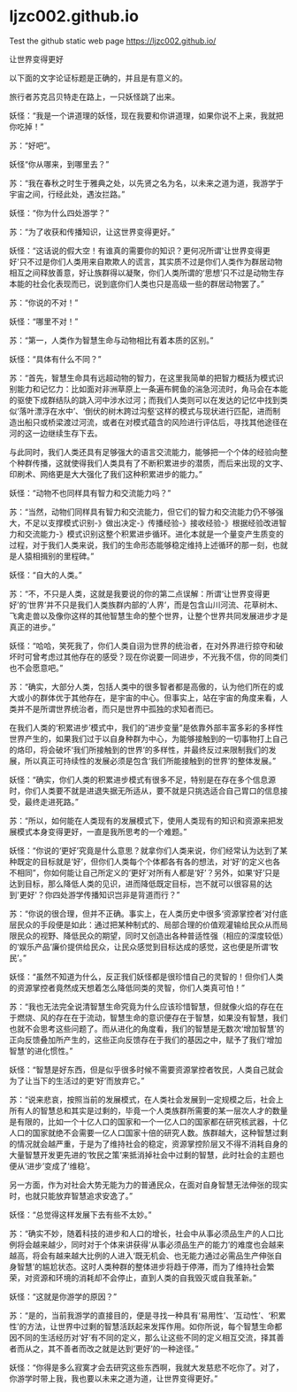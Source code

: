 # ljzc002.github.io
Test the github static web page
https://ljzc002.github.io/

让世界变得更好

以下面的文字论证标题是正确的，并且是有意义的。

旅行者苏克吕贝特走在路上，一只妖怪跳了出来。

妖怪：“我是一个讲道理的妖怪，现在我要和你讲道理，如果你说不上来，我就把你吃掉！”

苏：“好吧”。

妖怪“你从哪来，到哪里去？”

苏：“我在春秋之时生于雅典之处，以先贤之名为名，以未来之道为道，我游学于宇宙之间，行经此处，遇汝拦路。”

妖怪：“你为什么四处游学？”

苏：“为了收获和传播知识，让这世界变得更好。”

妖怪：“这话说的假大空！有谁真的需要你的知识？更何况所谓'让世界变得更好'只不过是你们人类用来自欺欺人的谎言，其实质不过是你们人类作为群居动物相互之间释放善意，好让族群得以凝聚，你们人类所谓的‘思想’只不过是动物生存本能的社会化表现而已，说到底你们人类也只是高级一些的群居动物罢了。”

苏：“你说的不对！”

妖怪：“哪里不对！”

苏：“第一，人类作为智慧生命与动物相比有着本质的区别。”

妖怪：“具体有什么不同？”

苏：“首先，智慧生命具有远超动物的智力，在这里我简单的把智力概括为模式识别能力和记忆力：比如面对非洲草原上一条遍布鳄鱼的湍急河流时，角马会在本能的驱使下成群结队的跳入河中涉水过河；而我们人类则可以在发达的记忆中找到类似‘落叶漂浮在水中’、‘倒伏的树木跨过沟壑’这样的模式与现状进行匹配，进而制造出船只或桥梁渡过河流，或者在对模式蕴含的风险进行评估后，寻找其他途径在河的这一边继续生存下去。

与此同时，我们人类还具有足够强大的语言交流能力，能够把一个个体的经验向整个种群传播，这就使得我们人类具有了不断积累进步的潜质，而后来出现的文字、印刷术、网络更是大大强化了我们这种积累进步的能力。”

妖怪：“动物不也同样具有智力和交流能力吗？”

苏：“当然，动物们同样具有智力和交流能力，但它们的智力和交流能力仍不够强大，不足以支撑模式识别-》做出决定-》传播经验-》接收经验-》根据经验改进智力和交流能力-》模式识别这整个积累进步循环。进化本就是一个量变产生质变的过程，对于我们人类来说，我们的生命形态能够稳定维持上述循环的那一刻，也就是人猿相揖别的里程碑。”

妖怪：“自大的人类。”

苏：“不，不只是人类，这就是我要说的你的第二点误解：所谓‘让世界变得更好’的‘世界’并不只是我们人类族群内部的‘人界’，而是包含山川河流、花草树木、飞禽走兽以及像你这样的其他智慧生命的整个世界，让整个世界共同发展进步才是真正的进步。”

妖怪：“哈哈，笑死我了，你们人类自诩为世界的统治者，在对外界进行掠夺和破坏时可曾考虑过其他存在的感受？现在你说要一同进步，不光我不信，你的同类们也不会愿意吧。”

苏：“确实，大部分人类，包括人类中的很多智者都是高傲的，认为他们所在的或大或小的群体优于其他存在，是宇宙的中心。但事实上，站在宇宙的角度来看，人类并不是所谓世界统治者，而只是世界中孤独的求知者而已。

在我们人类的‘积累进步’模式中，我们的“进步变量”是依靠外部丰富多彩的多样性世界产生的，如果我们过于以自身种群为中心，为能够接触到的一切事物打上自己的烙印，将会破坏‘我们所接触到的世界’的多样性，并最终反过来限制我们的发展，所以真正可持续性的发展必须是包含‘我们所能接触到的世界’的整体发展。”

妖怪：“确实，你们人类的积累进步模式有很多不足，特别是在存在多个信息源时，你们人类要不就是进退失据无所适从，要不就是只挑选适合自己胃口的信息接受，最终走进死路。”

苏：“所以，如何能在人类现有的发展模式下，使用人类现有的知识和资源来把发展模式本身变得更好，一直是我所思考的一个难题。”

妖怪：“你说的‘更好’究竟是什么意思？就拿你们人类来说，你们经常认为达到了某种既定的目标就是‘好’，但你们人类每个个体都各有各的想法，对‘好’的定义也各不相同”，你如何能让自己所定义的‘更好’对所有人都是‘好’？另外，如果‘好’只是达到目标，那么降低人类的见识，进而降低既定目标，岂不就可以很容易的达到'更好'？你四处游学传播知识岂非是背道而行？”

苏：“你说的很合理，但并不正确。事实上，在人类历史中很多‘资源掌控者’对付底层民众的手段便是如此：通过把某种制式的、局部合理的价值观灌输给民众从而局限民众的视野、降低民众的期望，同时又创造出各种普适性强（相应的深度较低）的‘娱乐产品’廉价提供给民众，让民众感觉到目标达成的感觉，这也便是所谓‘牧民’。”

妖怪：“虽然不知道为什么，反正我们妖怪都是很珍惜自己的灵智的！但你们人类的资源掌控者竟然成天想着怎么降低同类的灵智，你们人类真可怕！”

苏：“我也无法完全说清智慧生命究竟为什么应该珍惜智慧，但就像火焰的存在在于燃烧、风的存在在于流动，智慧生命的意识便存在于智慧，如果没有智慧，我们也就不会思考这些问题了。而从进化的角度看，我们的智慧是无数次‘增加智慧’的正向反馈叠加所产生的，这些正向反馈存在于我们的基因之中，赋予了我们‘增加智慧’的进化惯性。”

妖怪：“智慧是好东西，但是似乎很多时候不需要资源掌控者牧民，人类自己就会为了让当下的生活过的更‘好’而放弃它。”

苏：“说来悲哀，按照当前的发展模式，在人类社会发展到一定规模之后，社会上所有人的智慧总和其实是过剩的，毕竟一个人类族群所需要的某一层次人才的数量是有限的，比如一个十亿人口的国家和一个一亿人口的国家都在研究核武器，十亿人口的国家就绝不会需要一亿人口国家十倍的研究人数。族群越大，这种智慧过剩的情况就会越严重，于是为了维持社会的稳定，资源掌控阶层又不得不消耗自身的大量智慧开发更先进的‘牧民之策’来抵消掉社会中过剩的智慧，此时社会的主题也便从‘进步’变成了‘维稳’。

另一方面，作为对社会大势无能为力的普通民众，在面对自身智慧无法伸张的现实时，也就只能放弃智慧追求安逸了。”

妖怪：“总觉得这样发展下去有些不太妙。”

苏：“确实不妙，随着科技的进步和人口的增长，社会中从事必须品生产的人口比例将会越来越少，同时对于个体来讲获得‘从事必须品生产的能力’的难度也会越来越高，将会有越来越大比例的人进入‘既无机会、也无能力通过必需品生产伸张自身智慧’的尴尬状态。这时人类种群的整体进步将趋于停滞，而为了维持社会繁荣，对资源和环境的消耗却不会停止，直到人类的自我毁灭或自我革新。”

妖怪：“这就是你游学的原因？”

苏：“是的，当前我游学的直接目的，便是寻找一种具有‘易用性’、‘互动性’、‘积累性’的方法，让世界中过剩的智慧活跃起来发挥作用。如你所说，每个智慧生命都因不同的生活经历对‘好’有不同的定义，那么让这些不同的定义相互交流，择其善者而从之，其不善者而改之就是达到‘更好’的一种途径。”

妖怪：“你得是多么寂寞才会去研究这些东西啊，我就大发慈悲不吃你了。对了，你游学时带上我，我也要以未来之道为道，让世界变得更好。”
